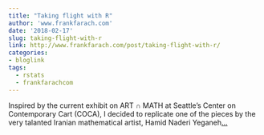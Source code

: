 ```yaml
---
title: "Taking flight with R"
author: 'www.frankfarach.com'
date: '2018-02-17'
slug: taking-flight-with-r
link: http://www.frankfarach.com/post/taking-flight-with-r/
categories:
- bloglink
tags:
  - rstats
  - frankfarachcom
---
```


Inspired by the current exhibit on ART ∩ MATH at Seattle’s Center on Contemporary Cart (COCA), I decided to replicate one of the pieces by the very talanted Iranian mathematical artist, Hamid Naderi Yeganeh[... <i class="fas fa-external-link-alt"></i>](http://www.frankfarach.com/post/taking-flight-with-r/)

